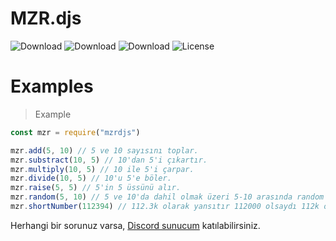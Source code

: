 # MZR.djs
![Download](https://img.shields.io/npm/dt/mzrdjs.svg?style=flat-square) ![Download](https://img.shields.io/npm/dw/mzrdjs.svg?style=flat-square) ![Download](https://img.shields.io/npm/dm/mzrdjs.svg?style=flat-square) ![License](https://img.shields.io/npm/l/mzrdjs.svg?style=flat-square)

# Examples

> Example

```js
const mzr = require("mzrdjs")

mzr.add(5, 10) // 5 ve 10 sayısını toplar.
mzr.substract(10, 5) // 10'dan 5'i çıkartır.
mzr.multiply(10, 5) // 10 ile 5'i çarpar.
mzr.divide(10, 5) // 10'u 5'e böler.
mzr.raise(5, 5) // 5'in 5 üssünü alır.
mzr.random(5, 10) // 5 ve 10'da dahil olmak üzeri 5-10 arasında random sayı üretir.
mzr.shortNumber(112394) // 112.3k olarak yansıtır 112000 olsaydı 112k olarak yansıtırdı.
```

Herhangi bir sorunuz varsa, [Discord sunucum](https://discord.gg/mzrdev) katılabilirsiniz.
